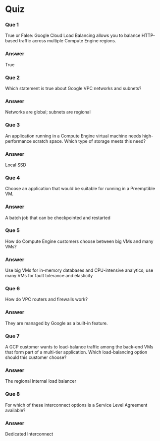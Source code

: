 # Quiz

### Que 1

True or False: Google Cloud Load Balancing allows you to balance HTTP-based traffic across multiple Compute Engine regions.

### Answer

True

### Que 2

Which statement is true about Google VPC networks and subnets?

### Answer

Networks are global; subnets are regional

### Que 3

An application running in a Compute Engine virtual machine needs high-performance scratch space. Which type of storage meets this need?

### Answer

Local SSD

### Que 4

Choose an application that would be suitable for running in a Preemptible VM.

### Answer

A batch job that can be checkpointed and restarted

### Que 5

How do Compute Engine customers choose between big VMs and many VMs?

### Answer

Use big VMs for in-memory databases and CPU-intensive analytics; use many VMs for fault tolerance and elasticity

### Que 6

How do VPC routers and firewalls work?

### Answer

They are managed by Google as a built-in feature.

### Que 7

A GCP customer wants to load-balance traffic among the back-end VMs that form part of a multi-tier application. Which load-balancing option should this customer choose?

### Answer

The regional internal load balancer

### Que 8

For which of these interconnect options is a Service Level Agreement available?

### Answer

Dedicated Interconnect
